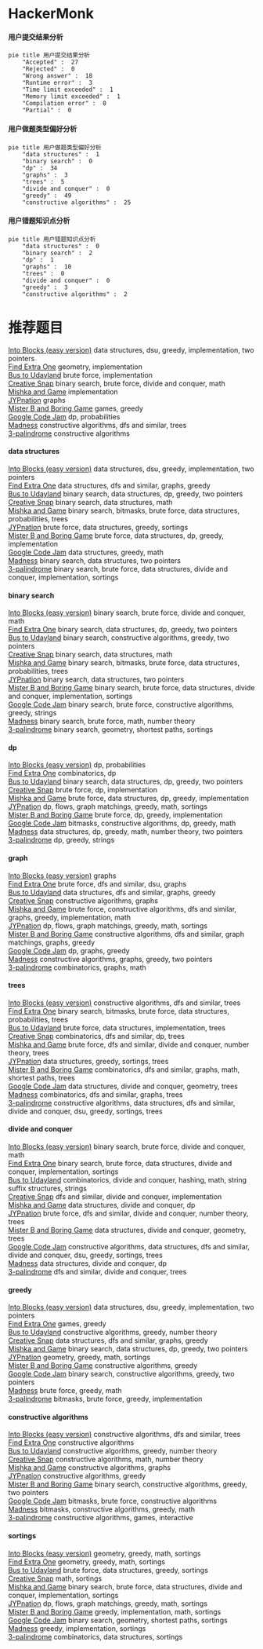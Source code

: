 # HackerMonk
<!-- tabs:start -->
#### **用户提交结果分析**

```mermaid
pie title 用户提交结果分析
    "Accepted" :  27
    "Rejected" :  0
    "Wrong answer" :  18
    "Runtime error" :  3
    "Time limit exceeded" :  1
    "Memory limit exceeded" :  1
    "Compilation error" :  0
    "Partial" :  0
```
#### **用户做题类型偏好分析**

```mermaid
pie title 用户做题类型偏好分析
    "data structures" :  1
    "binary search" :  0
    "dp" :  34
    "graphs" :  3
    "trees" :  5
    "divide and conquer" :  0
    "greedy" :  49
    "constructive algorithms" :  25
```
#### **用户错题知识点分析**

```mermaid
pie title 用户错题知识点分析
    "data structures" :  0
    "binary search" :  2
    "dp" :  1
    "graphs" :  10
    "trees" :  0
    "divide and conquer" :  0
    "greedy" :  3
    "constructive algorithms" :  2
```
<!-- tabs:end -->
# 推荐题目
[Into Blocks (easy version)](http://codeforces.com/problemset/problem/1209/G1)		data structures,
                        dsu,
                        greedy,
                        implementation,
                        two pointers		  
[Find Extra One](http://codeforces.com/problemset/problem/900/A)		geometry,
                        implementation		  
[Bus to Udayland](http://codeforces.com/problemset/problem/711/A)		brute force,
                        implementation		  
[Creative Snap](http://codeforces.com/problemset/problem/1111/C)		binary search,
                        brute force,
                        divide and conquer,
                        math		  
[Mishka and Game](http://codeforces.com/problemset/problem/703/A)		implementation		  
[JYPnation](http://codeforces.com/problemset/problem/1338/E)		graphs		  
[Mister B and Boring Game](http://codeforces.com/problemset/problem/819/A)		games,
                        greedy		  
[Google Code Jam](http://codeforces.com/problemset/problem/277/D)		dp,
                        probabilities		  
[Madness](http://codeforces.com/problemset/problem/822/F)		constructive algorithms,
                        dfs and similar,
                        trees		  
[3-palindrome](http://codeforces.com/problemset/problem/805/B)		constructive algorithms		  
<!-- tabs:start -->
#### **data structures**
[Into Blocks (easy version)](http://codeforces.com/problemset/problem/1209/G1)		data structures,
                        dsu,
                        greedy,
                        implementation,
                        two pointers		  
[Find Extra One](http://codeforces.com/problemset/problem/1348/F)		data structures,
                        dfs and similar,
                        graphs,
                        greedy		  
[Bus to Udayland](http://codeforces.com/problemset/problem/1492/C)		binary search,
                        data structures,
                        dp,
                        greedy,
                        two pointers		  
[Creative Snap](http://codeforces.com/problemset/problem/1490/G)		binary search,
                        data structures,
                        math		  
[Mishka and Game](http://codeforces.com/problemset/problem/1479/D)		binary search,
                        bitmasks,
                        brute force,
                        data structures,
                        probabilities,
                        trees		  
[JYPnation](http://codeforces.com/problemset/problem/1497/A)		brute force,
                        data structures,
                        greedy,
                        sortings		  
[Mister B and Boring Game](http://codeforces.com/problemset/problem/1491/C)		brute force,
                        data structures,
                        dp,
                        greedy,
                        implementation		  
[Google Code Jam](http://codeforces.com/problemset/problem/1492/B)		data structures,
                        greedy,
                        math		  
[Madness](http://codeforces.com/problemset/problem/1436/E)		binary search,
                        data structures,
                        two pointers		  
[3-palindrome](http://codeforces.com/problemset/problem/1461/D)		binary search,
                        brute force,
                        data structures,
                        divide and conquer,
                        implementation,
                        sortings		  
#### **binary search**
[Into Blocks (easy version)](http://codeforces.com/problemset/problem/1111/C)		binary search,
                        brute force,
                        divide and conquer,
                        math		  
[Find Extra One](http://codeforces.com/problemset/problem/1492/C)		binary search,
                        data structures,
                        dp,
                        greedy,
                        two pointers		  
[Bus to Udayland](http://codeforces.com/problemset/problem/1463/D)		binary search,
                        constructive algorithms,
                        greedy,
                        two pointers		  
[Creative Snap](http://codeforces.com/problemset/problem/1490/G)		binary search,
                        data structures,
                        math		  
[Mishka and Game](http://codeforces.com/problemset/problem/1479/D)		binary search,
                        bitmasks,
                        brute force,
                        data structures,
                        probabilities,
                        trees		  
[JYPnation](http://codeforces.com/problemset/problem/1436/E)		binary search,
                        data structures,
                        two pointers		  
[Mister B and Boring Game](http://codeforces.com/problemset/problem/1461/D)		binary search,
                        brute force,
                        data structures,
                        divide and conquer,
                        implementation,
                        sortings		  
[Google Code Jam](http://codeforces.com/problemset/problem/1493/C)		binary search,
                        brute force,
                        constructive algorithms,
                        greedy,
                        strings		  
[Madness](http://codeforces.com/problemset/problem/1487/D)		binary search,
                        brute force,
                        math,
                        number theory		  
[3-palindrome](http://codeforces.com/problemset/problem/1486/B)		binary search,
                        geometry,
                        shortest paths,
                        sortings		  
#### **dp**
[Into Blocks (easy version)](http://codeforces.com/problemset/problem/277/D)		dp,
                        probabilities		  
[Find Extra One](http://codeforces.com/problemset/problem/1060/F)		combinatorics,
                        dp		  
[Bus to Udayland](http://codeforces.com/problemset/problem/1492/C)		binary search,
                        data structures,
                        dp,
                        greedy,
                        two pointers		  
[Creative Snap](https://codeforces.com/contest/1457/problem/C)		brute force,
                        dp,
                        implementation		  
[Mishka and Game](http://codeforces.com/problemset/problem/1491/C)		brute force,
                        data structures,
                        dp,
                        greedy,
                        implementation		  
[JYPnation](http://codeforces.com/problemset/problem/1437/C)		dp,
                        flows,
                        graph matchings,
                        greedy,
                        math,
                        sortings		  
[Mister B and Boring Game](http://codeforces.com/problemset/problem/1499/B)		brute force,
                        dp,
                        greedy,
                        implementation		  
[Google Code Jam](http://codeforces.com/problemset/problem/1491/D)		bitmasks,
                        constructive algorithms,
                        dp,
                        greedy,
                        math		  
[Madness](http://codeforces.com/problemset/problem/1497/E1)		data structures,
                        dp,
                        greedy,
                        math,
                        number theory,
                        two pointers		  
[3-palindrome](http://codeforces.com/problemset/problem/1466/C)		dp,
                        greedy,
                        strings		  
#### **graph**
[Into Blocks (easy version)](http://codeforces.com/problemset/problem/1338/E)		graphs		  
[Find Extra One](http://codeforces.com/problemset/problem/506/D)		brute force,
                        dfs and similar,
                        dsu,
                        graphs		  
[Bus to Udayland](http://codeforces.com/problemset/problem/1348/F)		data structures,
                        dfs and similar,
                        graphs,
                        greedy		  
[Creative Snap](http://codeforces.com/problemset/problem/819/E)		constructive algorithms,
                        graphs		  
[Mishka and Game](http://codeforces.com/problemset/problem/1487/C)		brute force,
                        constructive algorithms,
                        dfs and similar,
                        graphs,
                        greedy,
                        implementation,
                        math		  
[JYPnation](http://codeforces.com/problemset/problem/1437/C)		dp,
                        flows,
                        graph matchings,
                        greedy,
                        math,
                        sortings		  
[Mister B and Boring Game](http://codeforces.com/problemset/problem/1470/D)		constructive algorithms,
                        dfs and similar,
                        graph matchings,
                        graphs,
                        greedy		  
[Google Code Jam](http://codeforces.com/problemset/problem/1476/C)		dp,
                        graphs,
                        greedy		  
[Madness](http://codeforces.com/problemset/problem/1304/D)		constructive algorithms,
                        graphs,
                        greedy,
                        two pointers		  
[3-palindrome](http://codeforces.com/problemset/problem/1475/C)		combinatorics,
                        graphs,
                        math		  
#### **trees**
[Into Blocks (easy version)](http://codeforces.com/problemset/problem/822/F)		constructive algorithms,
                        dfs and similar,
                        trees		  
[Find Extra One](http://codeforces.com/problemset/problem/1479/D)		binary search,
                        bitmasks,
                        brute force,
                        data structures,
                        probabilities,
                        trees		  
[Bus to Udayland](http://codeforces.com/problemset/problem/1511/C)		brute force,
                        data structures,
                        implementation,
                        trees		  
[Creative Snap](http://codeforces.com/problemset/problem/1499/F)		combinatorics,
                        dfs and similar,
                        dp,
                        trees		  
[Mishka and Game](http://codeforces.com/problemset/problem/1491/E)		brute force,
                        dfs and similar,
                        divide and conquer,
                        number theory,
                        trees		  
[JYPnation](http://codeforces.com/problemset/problem/1466/D)		data structures,
                        greedy,
                        sortings,
                        trees		  
[Mister B and Boring Game](http://codeforces.com/problemset/problem/1495/D)		combinatorics,
                        dfs and similar,
                        graphs,
                        math,
                        shortest paths,
                        trees		  
[Google Code Jam](http://codeforces.com/problemset/problem/1303/G)		data structures,
                        divide and conquer,
                        geometry,
                        trees		  
[Madness](http://codeforces.com/problemset/problem/1454/E)		combinatorics,
                        dfs and similar,
                        graphs,
                        trees		  
[3-palindrome](http://codeforces.com/problemset/problem/1494/D)		constructive algorithms,
                        data structures,
                        dfs and similar,
                        divide and conquer,
                        dsu,
                        greedy,
                        sortings,
                        trees		  
#### **divide and conquer**
[Into Blocks (easy version)](http://codeforces.com/problemset/problem/1111/C)		binary search,
                        brute force,
                        divide and conquer,
                        math		  
[Find Extra One](http://codeforces.com/problemset/problem/1461/D)		binary search,
                        brute force,
                        data structures,
                        divide and conquer,
                        implementation,
                        sortings		  
[Bus to Udayland](http://codeforces.com/problemset/problem/1466/G)		combinatorics,
                        divide and conquer,
                        hashing,
                        math,
                        string suffix structures,
                        strings		  
[Creative Snap](http://codeforces.com/problemset/problem/1490/D)		dfs and similar,
                        divide and conquer,
                        implementation		  
[Mishka and Game](https://codeforces.com/contest/1483/problem/C)		data structures,
                        divide and conquer,
                        dp		  
[JYPnation](http://codeforces.com/problemset/problem/1491/E)		brute force,
                        dfs and similar,
                        divide and conquer,
                        number theory,
                        trees		  
[Mister B and Boring Game](http://codeforces.com/problemset/problem/1303/G)		data structures,
                        divide and conquer,
                        geometry,
                        trees		  
[Google Code Jam](http://codeforces.com/problemset/problem/1494/D)		constructive algorithms,
                        data structures,
                        dfs and similar,
                        divide and conquer,
                        dsu,
                        greedy,
                        sortings,
                        trees		  
[Madness](http://codeforces.com/problemset/problem/1482/E)		data structures,
                        divide and conquer,
                        dp		  
[3-palindrome](http://codeforces.com/problemset/problem/566/C)		dfs and similar,
                        divide and conquer,
                        trees		  
#### **greedy**
[Into Blocks (easy version)](http://codeforces.com/problemset/problem/1209/G1)		data structures,
                        dsu,
                        greedy,
                        implementation,
                        two pointers		  
[Find Extra One](http://codeforces.com/problemset/problem/819/A)		games,
                        greedy		  
[Bus to Udayland](http://codeforces.com/problemset/problem/582/A)		constructive algorithms,
                        greedy,
                        number theory		  
[Creative Snap](http://codeforces.com/problemset/problem/1348/F)		data structures,
                        dfs and similar,
                        graphs,
                        greedy		  
[Mishka and Game](http://codeforces.com/problemset/problem/1492/C)		binary search,
                        data structures,
                        dp,
                        greedy,
                        two pointers		  
[JYPnation](https://codeforces.com/contest/1496/problem/C)		geometry,
                        greedy,
                        math,
                        sortings		  
[Mister B and Boring Game](http://codeforces.com/problemset/problem/1493/A)		constructive algorithms,
                        greedy		  
[Google Code Jam](http://codeforces.com/problemset/problem/1463/D)		binary search,
                        constructive algorithms,
                        greedy,
                        two pointers		  
[Madness](http://codeforces.com/problemset/problem/1462/C)		brute force,
                        greedy,
                        math		  
[3-palindrome](http://codeforces.com/problemset/problem/1494/B)		bitmasks,
                        brute force,
                        greedy,
                        implementation		  
#### **constructive algorithms**
[Into Blocks (easy version)](http://codeforces.com/problemset/problem/822/F)		constructive algorithms,
                        dfs and similar,
                        trees		  
[Find Extra One](http://codeforces.com/problemset/problem/805/B)		constructive algorithms		  
[Bus to Udayland](http://codeforces.com/problemset/problem/582/A)		constructive algorithms,
                        greedy,
                        number theory		  
[Creative Snap](http://codeforces.com/problemset/problem/1110/C)		constructive algorithms,
                        math,
                        number theory		  
[Mishka and Game](http://codeforces.com/problemset/problem/819/E)		constructive algorithms,
                        graphs		  
[JYPnation](http://codeforces.com/problemset/problem/1493/A)		constructive algorithms,
                        greedy		  
[Mister B and Boring Game](http://codeforces.com/problemset/problem/1463/D)		binary search,
                        constructive algorithms,
                        greedy,
                        two pointers		  
[Google Code Jam](https://codeforces.com/contest/1456/problem/B)		bitmasks,
                        brute force,
                        constructive algorithms		  
[Madness](http://codeforces.com/problemset/problem/1492/D)		bitmasks,
                        constructive algorithms,
                        greedy,
                        math		  
[3-palindrome](https://codeforces.com/contest/1504/problem/D)		constructive algorithms,
                        games,
                        interactive		  
#### **sortings**
[Into Blocks (easy version)](https://codeforces.com/contest/1496/problem/C)		geometry,
                        greedy,
                        math,
                        sortings		  
[Find Extra One](http://codeforces.com/problemset/problem/1495/A)		geometry,
                        greedy,
                        math,
                        sortings		  
[Bus to Udayland](http://codeforces.com/problemset/problem/1497/A)		brute force,
                        data structures,
                        greedy,
                        sortings		  
[Creative Snap](http://codeforces.com/problemset/problem/1427/A)		math,
                        sortings		  
[Mishka and Game](http://codeforces.com/problemset/problem/1461/D)		binary search,
                        brute force,
                        data structures,
                        divide and conquer,
                        implementation,
                        sortings		  
[JYPnation](http://codeforces.com/problemset/problem/1437/C)		dp,
                        flows,
                        graph matchings,
                        greedy,
                        math,
                        sortings		  
[Mister B and Boring Game](http://codeforces.com/problemset/problem/1473/A)		greedy,
                        implementation,
                        math,
                        sortings		  
[Google Code Jam](http://codeforces.com/problemset/problem/1486/B)		binary search,
                        geometry,
                        shortest paths,
                        sortings		  
[Madness](http://codeforces.com/problemset/problem/1480/B)		greedy,
                        implementation,
                        sortings		  
[3-palindrome](http://codeforces.com/problemset/problem/1420/D)		combinatorics,
                        data structures,
                        sortings		  
<!-- tabs:end -->
